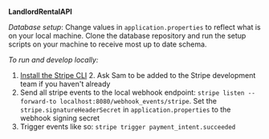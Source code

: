 **LandlordRentalAPI**

_Database setup_:
Change values in `application.properties` to reflect what is on your local machine. Clone the database repository and run the setup scripts on your machine to receive most up to date schema. 

_To run and develop locally:_

1. [Install the Stripe CLI](https://stripe.com/docs/stripe-cli)
   2. Ask Sam to be added to the Stripe development team if you haven't already
2. Send all stripe events to the local webhook endpoint: ``stripe listen --forward-to localhost:8080/webhook_events/stripe``. Set the `stripe.signatureHeaderSecret` in `application.properties` to the webhook signing secret
3. Trigger events like so: ``stripe trigger payment_intent.succeeded``